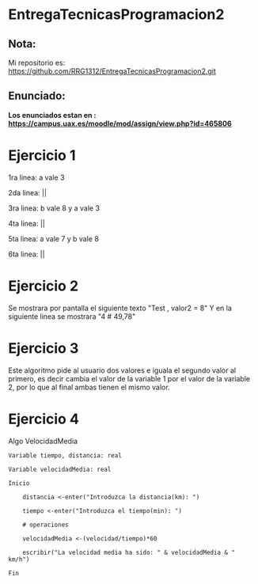 # EntregaTecnicasProgramacion2
## Nota: 
Mi repositorio es: https://github.com/RRG1312/EntregaTecnicasProgramacion2.git

## Enunciado:
__Los enunciados estan en : https://campus.uax.es/moodle/mod/assign/view.php?id=465806__

# Ejercicio 1

1ra linea: a vale 3

2da linea: ||

3ra linea: b vale 8 y a vale 3

4ta linea: ||

5ta linea: a vale 7 y b vale 8

6ta linea: || 


# Ejercicio 2

Se mostrara por pantalla el siguiente texto "Test , valor2 = 8"
Y en la siguiente linea se mostrara "4 # 49,78"


# Ejercicio 3
Este algoritmo pide al usuario dos valores e iguala el segundo valor al primero, es decir
cambia el valor de la variable 1 por el valor de la variable 2, por lo que al final ambas tienen el mismo valor.

# Ejercicio 4
Algo VelocidadMedia
<!--Este algoritmo calcula la velocidad media a la que se ha desplazado un usuario, recibiendo dos parametros de entrada, la distancia recorrida y el tiempo consumido en recorrer dicha distancia -->
    Variable tiempo, distancia: real

    Variable velocidadMedia: real

    Inicio

        distancia <-enter("Introduzca la distancia(km): ")

        tiempo <-enter("Introduzca el tiempo(min): ")

        # operaciones 

        velocidadMedia <-(velocidad/tiempo)*60

        escribir("La velocidad media ha sido: " & velocidadMedia & " km/h")

    Fin
